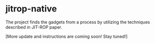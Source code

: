 # jitrop-native
The project finds the gadgets from a process by utilizing the techniques described in JIT-ROP paper.

[More update and instructions are coming soon! Stay tuned!]

